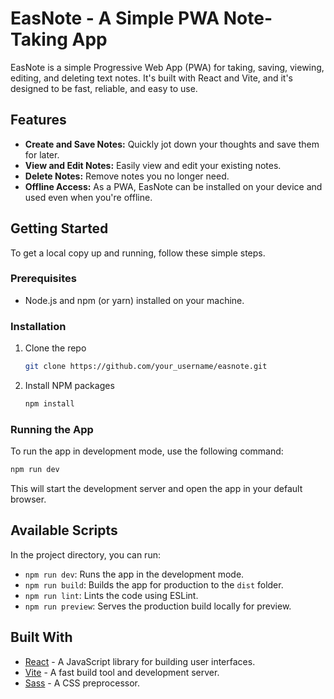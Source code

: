 # EasNote - A Simple PWA Note-Taking App

EasNote is a simple Progressive Web App (PWA) for taking, saving, viewing, editing, and deleting text notes. It's built with React and Vite, and it's designed to be fast, reliable, and easy to use.

## Features

*   **Create and Save Notes:** Quickly jot down your thoughts and save them for later.
*   **View and Edit Notes:** Easily view and edit your existing notes.
*   **Delete Notes:** Remove notes you no longer need.
*   **Offline Access:** As a PWA, EasNote can be installed on your device and used even when you're offline.

## Getting Started

To get a local copy up and running, follow these simple steps.

### Prerequisites

*   Node.js and npm (or yarn) installed on your machine.

### Installation

1.  Clone the repo
    ```sh
    git clone https://github.com/your_username/easnote.git
    ```
2.  Install NPM packages
    ```sh
    npm install
    ```

### Running the App

To run the app in development mode, use the following command:

```sh
npm run dev
```

This will start the development server and open the app in your default browser.

## Available Scripts

In the project directory, you can run:

*   `npm run dev`: Runs the app in the development mode.
*   `npm run build`: Builds the app for production to the `dist` folder.
*   `npm run lint`: Lints the code using ESLint.
*   `npm run preview`: Serves the production build locally for preview.

## Built With

*   [React](https://reactjs.org/) - A JavaScript library for building user interfaces.
*   [Vite](https://vitejs.dev/) - A fast build tool and development server.
*   [Sass](https://sass-lang.com/) - A CSS preprocessor.